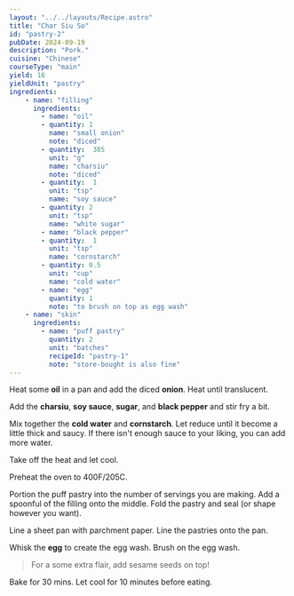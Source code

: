 ```yaml
---
layout: "../../layouts/Recipe.astro"
title: "Char Siu So"
id: "pastry-2"
pubDate: 2024-09-19
description: "Pork."
cuisine: "Chinese"
courseType: "main"
yield: 16
yieldUnit: "pastry"
ingredients:
    - name: "filling"
      ingredients:
        - name: "oil"
        - quantity: 1
          name: "small onion"
          note: "diced"
        - quantity:  385
          unit: "g"
          name: "charsiu"
          note: "diced"
        - quantity:  1
          unit: "tsp"
          name: "soy sauce"
        - quantity: 2
          unit: "tsp"
          name: "white sugar"
        - name: "black pepper"
        - quantity:  1
          unit: "tsp"
          name: "cornstarch"
        - quantity: 0.5
          unit: "cup"
          name: "cold water"
        - name: "egg"
          quantity: 1
          note: "to brush on top as egg wash"
    - name: "skin"
      ingredients:
        - name: "puff pastry"
          quantity: 2
          unit: "batches"
          recipeId: "pastry-1"
          note: "store-bought is also fine"
---
```

Heat some **oil** in a pan and add the diced **onion**. Heat until translucent. 

Add the **charsiu**, **soy sauce**, **sugar**, and **black pepper** and stir fry a bit. 

Mix together the **cold water** and **cornstarch**. Let reduce until it become a little thick and saucy. If there isn't enough sauce to your liking, you can add more water. 

Take off the heat and let cool.

Preheat the oven to 400F/205C.

Portion the puff pastry into the number of servings you are making. Add a spoonful of the filling onto the middle. Fold the pastry and seal (or shape however you want).

Line a sheet pan with parchment paper. Line the pastries onto the pan.

Whisk the **egg** to create the egg wash. Brush on the egg wash.
> For a some extra flair, add sesame seeds on top!

Bake for 30 mins. Let cool for 10 minutes before eating.